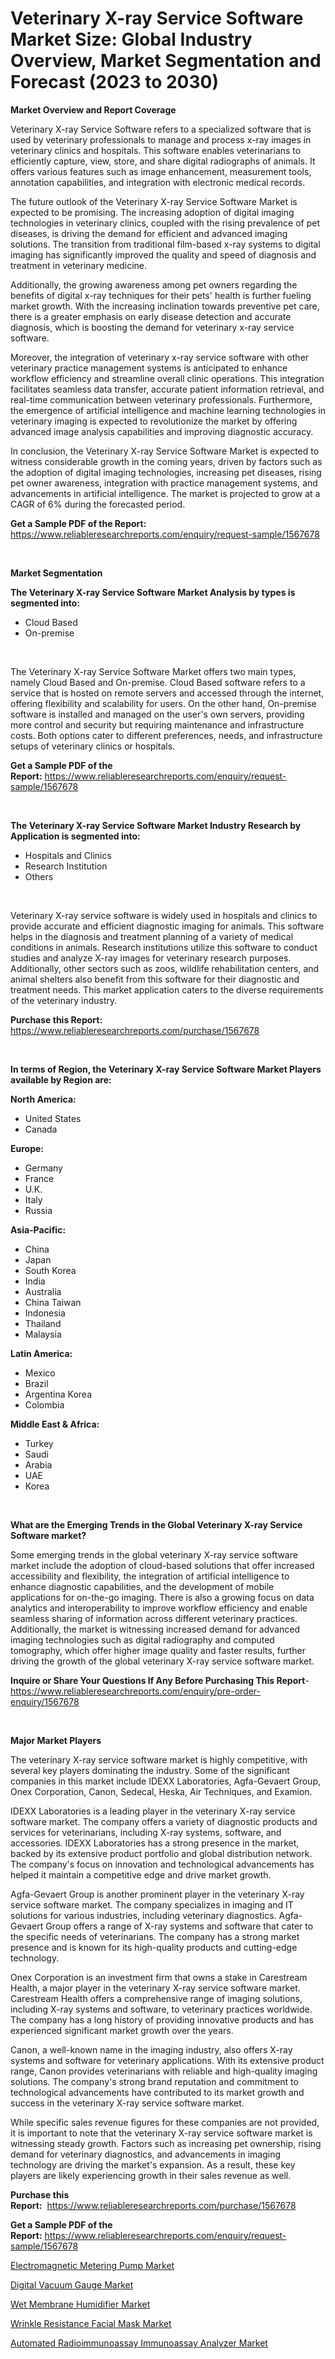 <p><h1>Veterinary X-ray Service Software Market Size: Global Industry Overview, Market Segmentation and Forecast (2023 to 2030)</h1></p><p><strong>Market Overview and Report Coverage</strong></p>
<p><p>Veterinary X-ray Service Software refers to a specialized software that is used by veterinary professionals to manage and process x-ray images in veterinary clinics and hospitals. This software enables veterinarians to efficiently capture, view, store, and share digital radiographs of animals. It offers various features such as image enhancement, measurement tools, annotation capabilities, and integration with electronic medical records.</p><p>The future outlook of the Veterinary X-ray Service Software Market is expected to be promising. The increasing adoption of digital imaging technologies in veterinary clinics, coupled with the rising prevalence of pet diseases, is driving the demand for efficient and advanced imaging solutions. The transition from traditional film-based x-ray systems to digital imaging has significantly improved the quality and speed of diagnosis and treatment in veterinary medicine.</p><p>Additionally, the growing awareness among pet owners regarding the benefits of digital x-ray techniques for their pets' health is further fueling market growth. With the increasing inclination towards preventive pet care, there is a greater emphasis on early disease detection and accurate diagnosis, which is boosting the demand for veterinary x-ray service software.</p><p>Moreover, the integration of veterinary x-ray service software with other veterinary practice management systems is anticipated to enhance workflow efficiency and streamline overall clinic operations. This integration facilitates seamless data transfer, accurate patient information retrieval, and real-time communication between veterinary professionals. Furthermore, the emergence of artificial intelligence and machine learning technologies in veterinary imaging is expected to revolutionize the market by offering advanced image analysis capabilities and improving diagnostic accuracy.</p><p>In conclusion, the Veterinary X-ray Service Software Market is expected to witness considerable growth in the coming years, driven by factors such as the adoption of digital imaging technologies, increasing pet diseases, rising pet owner awareness, integration with practice management systems, and advancements in artificial intelligence. The market is projected to grow at a CAGR of 6% during the forecasted period.</p></p>
<p><strong>Get a Sample PDF of the Report:</strong> <a href="https://www.reliableresearchreports.com/enquiry/request-sample/1567678">https://www.reliableresearchreports.com/enquiry/request-sample/1567678</a></p>
<p>&nbsp;</p>
<p><strong>Market Segmentation</strong></p>
<p><strong>The Veterinary X-ray Service Software Market Analysis by types is segmented into:</strong></p>
<p><ul><li>Cloud Based</li><li>On-premise</li></ul></p>
<p>&nbsp;</p>
<p><p>The Veterinary X-ray Service Software Market offers two main types, namely Cloud Based and On-premise. Cloud Based software refers to a service that is hosted on remote servers and accessed through the internet, offering flexibility and scalability for users. On the other hand, On-premise software is installed and managed on the user's own servers, providing more control and security but requiring maintenance and infrastructure costs. Both options cater to different preferences, needs, and infrastructure setups of veterinary clinics or hospitals.</p></p>
<p><strong>Get a Sample PDF of the Report:</strong>&nbsp;<a href="https://www.reliableresearchreports.com/enquiry/request-sample/1567678">https://www.reliableresearchreports.com/enquiry/request-sample/1567678</a></p>
<p>&nbsp;</p>
<p><strong>The Veterinary X-ray Service Software Market Industry Research by Application is segmented into:</strong></p>
<p><ul><li>Hospitals and Clinics</li><li>Research Institution</li><li>Others</li></ul></p>
<p>&nbsp;</p>
<p><p>Veterinary X-ray service software is widely used in hospitals and clinics to provide accurate and efficient diagnostic imaging for animals. This software helps in the diagnosis and treatment planning of a variety of medical conditions in animals. Research institutions utilize this software to conduct studies and analyze X-ray images for veterinary research purposes. Additionally, other sectors such as zoos, wildlife rehabilitation centers, and animal shelters also benefit from this software for their diagnostic and treatment needs. This market application caters to the diverse requirements of the veterinary industry.</p></p>
<p><strong>Purchase this Report:</strong>&nbsp; <a href="https://www.reliableresearchreports.com/purchase/1567678">https://www.reliableresearchreports.com/purchase/1567678</a></p>
<p>&nbsp;</p>
<p><strong>In terms of Region, the Veterinary X-ray Service Software Market Players available by Region are:</strong></p>
<p>
    <p> <strong> North America: </strong>
        <ul>
            <li>United States</li>
            <li>Canada</li>
        </ul>
        </p> 
    <p> <strong> Europe: </strong>
        <ul>
            <li>Germany</li>
            <li>France</li>
            <li>U.K.</li>
            <li>Italy</li>
            <li>Russia</li>
        </ul>
        </p> 
    <p> <strong> Asia-Pacific: </strong>
        <ul>
            <li>China</li>
            <li>Japan</li>
            <li>South Korea</li>
            <li>India</li>
            <li>Australia</li>
            <li>China Taiwan</li>
            <li>Indonesia</li>
            <li>Thailand</li>
            <li>Malaysia</li>
        </ul>
        </p> 
    <p> <strong> Latin America: </strong>
        <ul>
            <li>Mexico</li>
            <li>Brazil</li>
            <li>Argentina Korea</li>
            <li>Colombia</li>
        </ul>
        </p> 
    <p> <strong> Middle East & Africa: </strong>
        <ul>
            <li>Turkey</li>
            <li>Saudi</li>
            <li>Arabia</li>
            <li>UAE</li>
            <li>Korea</li>
        </ul>
    </p>
    </p>
<p>&nbsp;</p>
<p><strong>What are the Emerging Trends in the Global Veterinary X-ray Service Software market?</strong></p>
<p><p>Some emerging trends in the global veterinary X-ray service software market include the adoption of cloud-based solutions that offer increased accessibility and flexibility, the integration of artificial intelligence to enhance diagnostic capabilities, and the development of mobile applications for on-the-go imaging. There is also a growing focus on data analytics and interoperability to improve workflow efficiency and enable seamless sharing of information across different veterinary practices. Additionally, the market is witnessing increased demand for advanced imaging technologies such as digital radiography and computed tomography, which offer higher image quality and faster results, further driving the growth of the global veterinary X-ray service software market.</p></p>
<p><strong>Inquire or Share Your Questions If Any Before Purchasing This Report</strong>- <a href="https://www.reliableresearchreports.com/enquiry/pre-order-enquiry/1567678">https://www.reliableresearchreports.com/enquiry/pre-order-enquiry/1567678</a></p>
<p>&nbsp;</p>
<p><strong>Major Market Players</strong></p>
<p><p>The veterinary X-ray service software market is highly competitive, with several key players dominating the industry. Some of the significant companies in this market include IDEXX Laboratories, Agfa-Gevaert Group, Onex Corporation, Canon, Sedecal, Heska, Air Techniques, and Examion. </p><p>IDEXX Laboratories is a leading player in the veterinary X-ray service software market. The company offers a variety of diagnostic products and services for veterinarians, including X-ray systems, software, and accessories. IDEXX Laboratories has a strong presence in the market, backed by its extensive product portfolio and global distribution network. The company's focus on innovation and technological advancements has helped it maintain a competitive edge and drive market growth.</p><p>Agfa-Gevaert Group is another prominent player in the veterinary X-ray service software market. The company specializes in imaging and IT solutions for various industries, including veterinary diagnostics. Agfa-Gevaert Group offers a range of X-ray systems and software that cater to the specific needs of veterinarians. The company has a strong market presence and is known for its high-quality products and cutting-edge technology.</p><p>Onex Corporation is an investment firm that owns a stake in Carestream Health, a major player in the veterinary X-ray service software market. Carestream Health offers a comprehensive range of imaging solutions, including X-ray systems and software, to veterinary practices worldwide. The company has a long history of providing innovative products and has experienced significant market growth over the years.</p><p>Canon, a well-known name in the imaging industry, also offers X-ray systems and software for veterinary applications. With its extensive product range, Canon provides veterinarians with reliable and high-quality imaging solutions. The company's strong brand reputation and commitment to technological advancements have contributed to its market growth and success in the veterinary X-ray service software market.</p><p>While specific sales revenue figures for these companies are not provided, it is important to note that the veterinary X-ray service software market is witnessing steady growth. Factors such as increasing pet ownership, rising demand for veterinary diagnostics, and advancements in imaging technology are driving the market's expansion. As a result, these key players are likely experiencing growth in their sales revenue as well.</p></p>
<p><strong>Purchase this Report:</strong>&nbsp;&nbsp;<a href="https://www.reliableresearchreports.com/purchase/1567678">https://www.reliableresearchreports.com/purchase/1567678</a></p>
<p></p>
<p><strong>Get a Sample PDF of the Report:</strong>&nbsp;<a href="https://www.reliableresearchreports.com/enquiry/request-sample/1567678">https://www.reliableresearchreports.com/enquiry/request-sample/1567678</a></p>
<p><p><a href="https://www.linkedin.com/pulse/electromagnetic-metering-pump-market-size-share-global-analysis-szxle/">Electromagnetic Metering Pump Market</a></p><p><a href="https://www.linkedin.com/pulse/digital-vacuum-gauge-market-share-amp-new-trends-analysis-oswrc/">Digital Vacuum Gauge Market</a></p><p><a href="https://medium.com/@weave.begin.honor/wet-membrane-humidifier-market-size-growth-forecast-2023-2030-6a1fa18947b5">Wet Membrane Humidifier Market</a></p><p><a href="https://github.com/ashepherd82/Market-Research-Report-List-1/blob/main/wrinkle-resistance-facial-mask-market.md">Wrinkle Resistance Facial Mask Market</a></p><p><a href="https://github.com/castoriffic/Market-Research-Report-List-1/blob/main/automated-radioimmunoassay-immunoassay-analyzer-market.md">Automated Radioimmunoassay Immunoassay Analyzer Market</a></p></p>